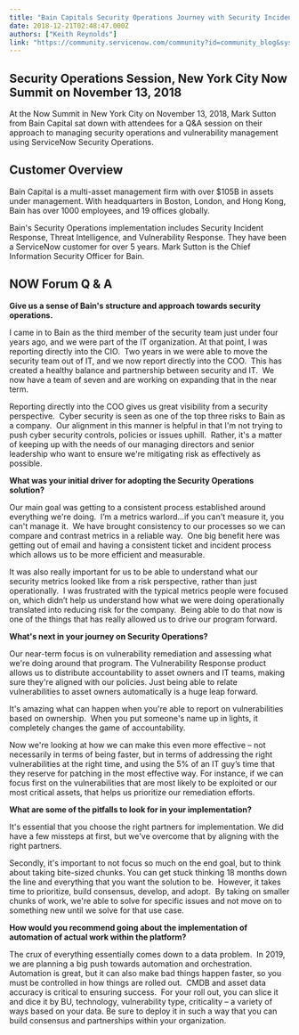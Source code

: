 ```yaml
---
title: "Bain Capitals Security Operations Journey with Security Incident Response and Vulnerability Response"
date: 2018-12-21T02:48:47.000Z
authors: ["Keith Reynolds"]
link: "https://community.servicenow.com/community?id=community_blog&sys_id=59406ef4db666b806c1c02d5ca961925"
---
```

<h2>Security Operations Session, New York City Now Summit on November 13, 2018</h2>
<p>At the Now Summit in New York City on November 13, 2018, Mark Sutton from Bain Capital sat down with attendees for a Q&amp;A session on their approach to managing security operations and vulnerability management using ServiceNow Security Operations. </p>
<h2>Customer Overview</h2>
<p>Bain Capital is a multi-asset management firm with over $105B in assets under management. With headquarters in Boston, London, and Hong Kong, Bain has over 1000 employees, and 19 offices globally. </p>
<p>Bain&#39;s Security Operations implementation includes Security Incident Response, Threat Intelligence, and Vulnerability Response. They have been a ServiceNow customer for over 5 years. Mark Sutton is the Chief Information Security Officer for Bain.</p>
<h2>NOW Forum Q &amp; A</h2>
<p><strong>Give us a sense of Bain&#39;s structure and approach towards security operations.</strong></p>
<p>I came in to Bain as the third member of the security team just under four years ago, and we were part of the IT organization. At that point, I was reporting directly into the CIO.  Two years in we were able to move the security team out of IT, and we now report directly into the COO.  This has created a healthy balance and partnership between security and IT.  We now have a team of seven and are working on expanding that in the near term.</p>
<p>Reporting directly into the COO gives us great visibility from a security perspective.  Cyber security is seen as one of the top three risks to Bain as a company.  Our alignment in this manner is helpful in that I&#39;m not trying to push cyber security controls, policies or issues uphill.  Rather, it&#39;s a matter of keeping up with the needs of our managing directors and senior leadership who want to ensure we&#39;re mitigating risk as effectively as possible.</p>
<p><strong>What was your initial driver for adopting the Security Operations solution?</strong></p>
<p>Our main goal was getting to a consistent process established around everything we&#39;re doing.  I’m a metrics warlord…if you can&#39;t measure it, you can&#39;t manage it.  We have brought consistency to our processes so we can compare and contrast metrics in a reliable way.  One big benefit here was getting out of email and having a consistent ticket and incident process which allows us to be more efficient and measurable. </p>
<p>It was also really important for us to be able to understand what our security metrics looked like from a risk perspective, rather than just operationally.  I was frustrated with the typical metrics people were focused on, which didn’t help us understand how what we were doing operationally translated into reducing risk for the company.  Being able to do that now is one of the things that has really allowed us to drive our program forward.</p>
<p><strong>What&#39;s next in your journey on Security Operations?</strong></p>
<p>Our near-term focus is on vulnerability remediation and assessing what we&#39;re doing around that program. The Vulnerability Response product allows us to distribute accountability to asset owners and IT teams, making sure they&#39;re aligned with our policies. Just being able to relate vulnerabilities to asset owners automatically is a huge leap forward.</p>
<p>It&#39;s amazing what can happen when you&#39;re able to report on vulnerabilities based on ownership.  When you put someone&#39;s name up in lights, it completely changes the game of accountability.</p>
<p>Now we&#39;re looking at how we can make this even more effective – not necessarily in terms of being faster, but in terms of addressing the right vulnerabilities at the right time, and using the 5% of an IT guy’s time that they reserve for patching in the most effective way. For instance, if we can focus first on the vulnerabilities that are most likely to be exploited or our most critical assets, that helps us prioritize our remediation efforts.</p>
<p><strong>What are some of the pitfalls to look for in your implementation?</strong></p>
<p>It&#39;s essential that you choose the right partners for implementation. We did have a few missteps at first, but we&#39;ve overcome that by aligning with the right partners.</p>
<p>Secondly, it&#39;s important to not focus so much on the end goal, but to think about taking bite-sized chunks. You can get stuck thinking 18 months down the line and everything that you want the solution to be.  However, it takes time to prioritize, build consensus, develop, and adopt.  By taking on smaller chunks of work, we&#39;re able to solve for specific issues and not move on to something new until we solve for that use case.</p>
<p><strong>How would you recommend going about the implementation of automation of actual work within the platform?</strong></p>
<p>The crux of everything essentially comes down to a data problem.  In 2019, we are planning a big push towards automation and orchestration. Automation is great, but it can also make bad things happen faster, so you must be controlled in how things are rolled out.  CMDB and asset data accuracy is critical to ensuring success.  For your roll out, you can slice it and dice it by BU, technology, vulnerability type, criticality – a variety of ways based on your data. Be sure to deploy it in such a way that you can build consensus and partnerships within your organization.</p>